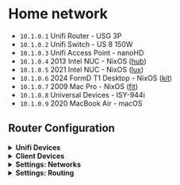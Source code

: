 # Home network

- `10.1.0.1` Unifi Router - USG 3P
- `10.1.0.2` Unifi Switch - US 8 150W
- `10.1.0.3` Unifi Access Point - nanoHD
- `10.1.0.4` 2013 Intel NUC - NixOS
  ([hub](https://github.com/suderman/nixos/tree/main/hosts/hub))
- `10.1.0.5` 2021 Intel NUC - NixOS
  ([lux](https://github.com/suderman/nixos/tree/main/hosts/lux))
- `10.1.0.6` 2024 FormD T1 Desktop - NixOS
  ([kit](https://github.com/suderman/nixos/tree/main/hosts/kit))
- `10.1.0.7` 2009 Mac Pro - NixOS
  ([fit](https://github.com/suderman/nixos/tree/main/hosts/fit))
- `10.1.0.8` Universal Devices - ISY-944i
- `10.1.0.9` 2020 MacBook Air - macOS

## Router Configuration

<details>
<summary><b>Unifi Devices</b></summary>

|               | https://10.1.0.4:8443/manage/default/devices |
| ------------- | -------------------------------------------- |
| Unifi Devices | _(see below)_                                |

| Name   | Device    | Static IP | Subnet Mask   | Gateway  | Preferred DNS |
| ------ | --------- | --------- | ------------- | -------- | ------------- |
| logos  | USG 3P    | 10.1.0.1  | -             | -        | -             |
| ethos  | US 8 150W | 10.1.0.2  | 255.255.255.0 | 10.1.0.1 | 8.8.8.8       |
| pathos | nanoHD    | 10.1.0.3  | 255.255.255.0 | 10.1.0.1 | 8.8.8.8       |

</details>

<details>
<summary><b>Client Devices</b></summary>

|                  | https://10.1.0.4:8443/manage/default/clients                                                 |
| ---------------- | -------------------------------------------------------------------------------------------- |
| Fixed IP Address | [zones/home/default.nix](https://github.com/suderman/nixos/tree/main/zones/home/default.nix) |

</details>

<details>
<summary><b>Settings: Networks</b></summary>

|                 | https://10.1.0.4:8443/manage/default/settings/networks |
| --------------- | ------------------------------------------------------ |
| Network Name    | `home`                                                 |
| Host Address    | `10.1.0.1`                                             |
| Netmask         | `/16`                                                  |
| IGMP Snooping   | `Off`                                                  |
| Multicast DNS   | `On`                                                   |
| DHCP Mode       | `DHCP Server`                                          |
| DHCP Range      | `10.1.0.1` to `10.1.255.254`                           |
| Default Gateway | `Auto`                                                 |
| DNS Server      | `10.1.0.4`                                             |
| Domain Name     | `home`                                                 |

</details>

<details>
<summary><b>Settings: Routing</b></summary>

|               | https://10.1.0.4:8443/manage/default/settings/routing |
| ------------- | ----------------------------------------------------- |
| Static Routes | _(see below)_                                         |

| Name | Distance | Destination Network | Type     | Next Hop |
| ---- | -------- | ------------------- | -------- | -------- |
| tail | 5        | 100.64.0.0/10       | Next Hop | 10.1.0.4 |
| work | 2        | 10.2.0.0/16         | Next Hop | 10.1.0.4 |
| star | 3        | 10.3.0.0/16         | Next Hop | 10.1.0.4 |

</details>
